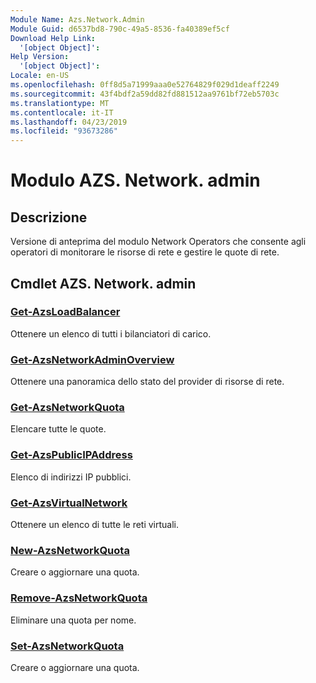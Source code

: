 ```yaml
---
Module Name: Azs.Network.Admin
Module Guid: d6537bd8-790c-49a5-8536-fa40389ef5cf
Download Help Link:
  '[object Object]': 
Help Version:
  '[object Object]': 
Locale: en-US
ms.openlocfilehash: 0ff8d5a71999aaa0e52764829f029d1deaff2249
ms.sourcegitcommit: 43f4bdf2a59dd82fd881512aa9761bf72eb5703c
ms.translationtype: MT
ms.contentlocale: it-IT
ms.lasthandoff: 04/23/2019
ms.locfileid: "93673286"
---
```

# Modulo AZS. Network. admin
## Descrizione
Versione di anteprima del modulo Network Operators che consente agli operatori di monitorare le risorse di rete e gestire le quote di rete.

## Cmdlet AZS. Network. admin
### [Get-AzsLoadBalancer](Get-AzsLoadBalancer.md)
Ottenere un elenco di tutti i bilanciatori di carico.

### [Get-AzsNetworkAdminOverview](Get-AzsNetworkAdminOverview.md)
Ottenere una panoramica dello stato del provider di risorse di rete.

### [Get-AzsNetworkQuota](Get-AzsNetworkQuota.md)
Elencare tutte le quote.

### [Get-AzsPublicIPAddress](Get-AzsPublicIPAddress.md)
Elenco di indirizzi IP pubblici.

### [Get-AzsVirtualNetwork](Get-AzsVirtualNetwork.md)
Ottenere un elenco di tutte le reti virtuali.

### [New-AzsNetworkQuota](New-AzsNetworkQuota.md)
Creare o aggiornare una quota.

### [Remove-AzsNetworkQuota](Remove-AzsNetworkQuota.md)
Eliminare una quota per nome.

### [Set-AzsNetworkQuota](Set-AzsNetworkQuota.md)
Creare o aggiornare una quota.

